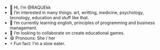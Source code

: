 - 👋 Hi, I’m @RAQUEkk
- 👀 I’m interested in many things: art, writting, medicine, psychology, tecnology, education and stuff like that.
- 🌱 I’m currently learning english, principles of programming and business management.
- 💞️ I’m looking to collaborate on create educational games.
- 😄 Pronouns: She / her
- ⚡ Fun fact: I'm a slow eater.
